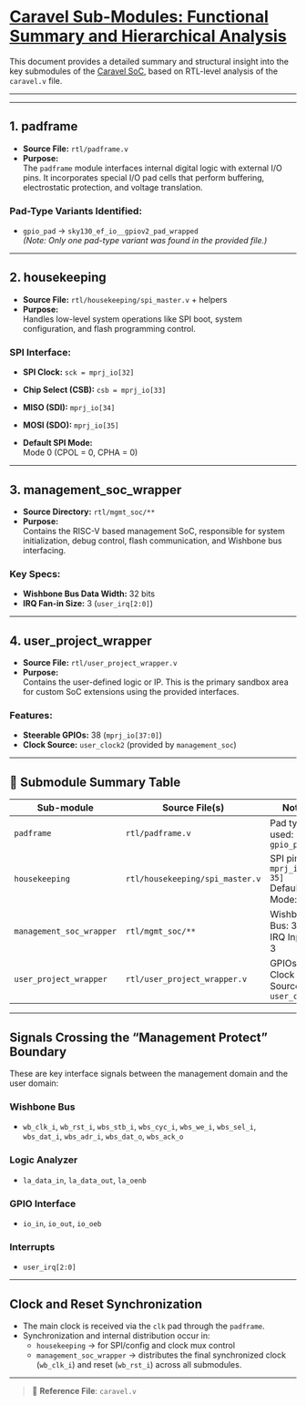 #  <ins>**Caravel Sub-Modules: Functional Summary and Hierarchical Analysis**</ins>

This document provides a detailed summary and structural insight into the key submodules of the [Caravel SoC](https://github.com/efabless/caravel), based on RTL-level analysis of the `caravel.v` file.

---

---

##  1. padframe

- **Source File:** `rtl/padframe.v`
- **Purpose:**  
  The `padframe` module interfaces internal digital logic with external I/O pins. It incorporates special I/O pad cells that perform buffering, electrostatic protection, and voltage translation.

###  Pad-Type Variants Identified:
- `gpio_pad` → `sky130_ef_io__gpiov2_pad_wrapped`  
  *(Note: Only one pad-type variant was found in the provided file.)*

---

##  2. housekeeping

- **Source File:** `rtl/housekeeping/spi_master.v` + helpers
- **Purpose:**  
  Handles low-level system operations like SPI boot, system configuration, and flash programming control.

###  SPI Interface:
- **SPI Clock:** `sck = mprj_io[32]`
- **Chip Select (CSB):** `csb = mprj_io[33]`
- **MISO (SDI):** `mprj_io[34]`
- **MOSI (SDO):** `mprj_io[35]`

- **Default SPI Mode:**  
  Mode 0 (CPOL = 0, CPHA = 0)

---

##  3. management_soc_wrapper

- **Source Directory:** `rtl/mgmt_soc/**`
- **Purpose:**  
  Contains the RISC-V based management SoC, responsible for system initialization, debug control, flash communication, and Wishbone bus interfacing.

###  Key Specs:
- **Wishbone Bus Data Width:** 32 bits  
- **IRQ Fan-in Size:** 3 (`user_irq[2:0]`)

---

##  4. user_project_wrapper

- **Source File:** `rtl/user_project_wrapper.v`
- **Purpose:**  
  Contains the user-defined logic or IP. This is the primary sandbox area for custom SoC extensions using the provided interfaces.

###  Features:
- **Steerable GPIOs:** 38 (`mprj_io[37:0]`)
- **Clock Source:** `user_clock2` (provided by `management_soc`)

---

## 🧾 Submodule Summary Table

| Sub-module               | Source File(s)                  | Notes                                                             |
|--------------------------|----------------------------------|-------------------------------------------------------------------|
| `padframe`               | `rtl/padframe.v`                | Pad type used: `gpio_pad`                                         |
| `housekeeping`           | `rtl/housekeeping/spi_master.v` | SPI pins: `mprj_io[32–35]`<br>Default Mode: 0                     |
| `management_soc_wrapper` | `rtl/mgmt_soc/**`               | Wishbone Bus: 32-bit<br>IRQ Inputs: 3                             |
| `user_project_wrapper`   | `rtl/user_project_wrapper.v`    | GPIOs: 38<br>Clock Source: `user_clock2`                          |

---

## Signals Crossing the “Management Protect” Boundary

These are key interface signals between the management domain and the user domain:

###  Wishbone Bus
- `wb_clk_i`, `wb_rst_i`, `wbs_stb_i`, `wbs_cyc_i`, `wbs_we_i`, `wbs_sel_i`, `wbs_dat_i`, `wbs_adr_i`, `wbs_dat_o`, `wbs_ack_o`

###  Logic Analyzer
- `la_data_in`, `la_data_out`, `la_oenb`

###  GPIO Interface
- `io_in`, `io_out`, `io_oeb`

###  Interrupts
- `user_irq[2:0]`

---

##  Clock and Reset Synchronization

- The main clock is received via the `clk` pad through the `padframe`.
- Synchronization and internal distribution occur in:
  - `housekeeping` → for SPI/config and clock mux control
  - `management_soc_wrapper` → distributes the final synchronized clock (`wb_clk_i`) and reset (`wb_rst_i`) across all submodules.

---

> 📂 **Reference File**: `caravel.v`  

